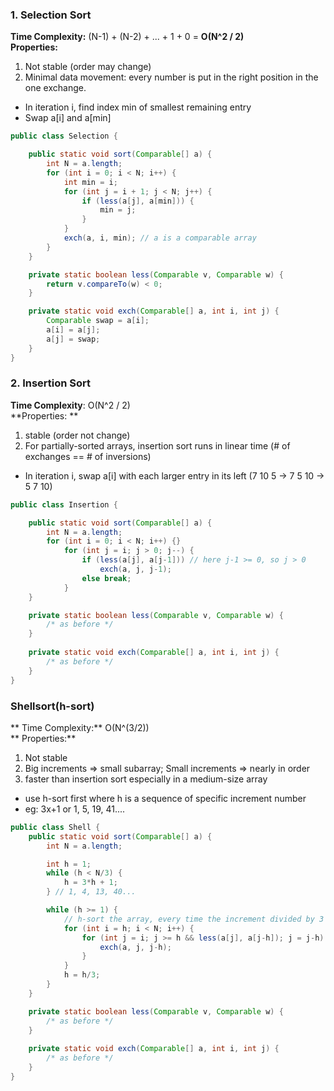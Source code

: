 ### 1. Selection Sort

**Time Complexity:** (N-1) + (N-2) + ... + 1 + 0 = **O(N^2 / 2)** <br>
**Properties:**
1. Not stable (order may change) 
2. Minimal data movement: every number is put in the right position in the one exchange.


* In iteration i, find index min of smallest remaining entry
* Swap a[i] and a[min]

```java
public class Selection {

	public static void sort(Comparable[] a) {
		int N = a.length;
		for (int i = 0; i < N; i++) {
			int min = i;
			for (int j = i + 1; j < N; j++) {
				if (less(a[j], a[min])) {
					min = j;
				}
			}
			exch(a, i, min); // a is a comparable array
		}
	}

	private static boolean less(Comparable v, Comparable w) {
		return v.compareTo(w) < 0;
	}

	private static void exch(Comparable[] a, int i, int j) {
		Comparable swap = a[i];
		a[i] = a[j];
		a[j] = swap;
	}
}

```



### 2. Insertion Sort

**Time Complexity**: O(N^2 / 2) <br>
**Properties: **
1. stable (order not change) 
2. For partially-sorted arrays, insertion sort runs in linear time (# of exchanges == # of inversions)


* In iteration i, swap a[i] with each larger entry in its left (7 10 5 -> 7 5 10 -> 5 7 10)

```java
public class Insertion {

	public static void sort(Comparable[] a) {
		int N = a.length;
		for (int i = 0; i < N; i++) {}
			for (int j = i; j > 0; j--) {
				if (less(a[j], a[j-1])) // here j-1 >= 0, so j > 0
					exch(a, j, j-1);
				else break;
			}
	}

	private static boolean less(Comparable v, Comparable w) {
		/* as before */
	}
	
	private static void exch(Comparable[] a, int i, int j) {
		/* as before */
	}
}
```

### Shellsort(h-sort)
** Time Complexity:**  O(N^(3/2)) <br>
** Properties:**
1. Not stable 
2. Big increments => small subarray; Small increments => nearly in order 
3. faster than insertion sort especially in a medium-size array

* use h-sort first where h is a sequence of specific increment number
* eg: 3x+1 or 1, 5, 19, 41....

```java
public class Shell {
	public static void sort(Comparable[] a) {
		int N = a.length;

		int h = 1;
		while (h < N/3) {
			h = 3*h + 1;
		} // 1, 4, 13, 40...

		while (h >= 1) {
			// h-sort the array, every time the increment divided by 3
			for (int i = h; i < N; i++) {
				for (int j = i; j >= h && less(a[j], a[j-h]); j = j-h) {
					exch(a, j, j-h);
				}
			}
			h = h/3;
		}
	}

	private static boolean less(Comparable v, Comparable w) {
		/* as before */
	}
	
	private static void exch(Comparable[] a, int i, int j) {
		/* as before */
	}
}
```
